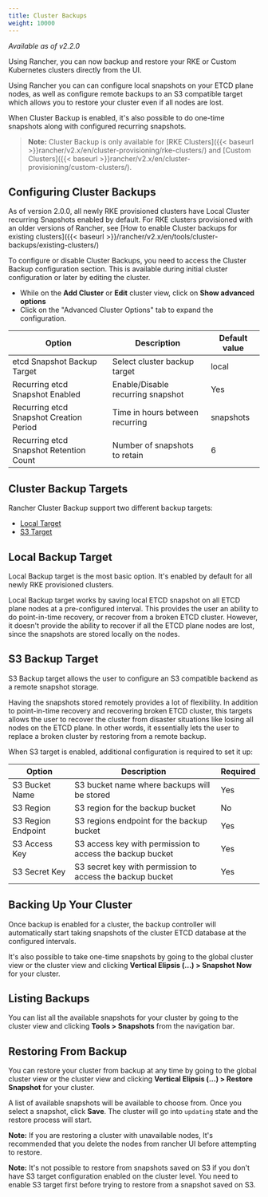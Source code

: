 ```yaml
---
title: Cluster Backups
weight: 10000
---
```

_Available as of v2.2.0_

Using Rancher, you can now backup and restore your RKE or Custom Kubernetes clusters directly from the UI.

Using Rancher you can can configure local snapshots on your ETCD plane nodes, as well as configure remote backups to an S3 compatible target which allows you to restore your cluster even if all nodes are lost.

When Cluster Backup is enabled, it's also possible to do one-time snapshots along with configured recurring snapshots.

> **Note:** Cluster Backup is only available for [RKE Clusters]({{< baseurl >}}rancher/v2.x/en/cluster-provisioning/rke-clusters/) and [Custom Clusters]({{< baseurl >}}rancher/v2.x/en/cluster-provisioning/custom-clusters/).

## Configuring Cluster Backups
As of version 2.0.0, all newly RKE provisioned clusters have Local Cluster recurring Snapshots enabled by default. For RKE clusters provisioned with an older versions of Rancher, see [How to enable Cluster backups for existing clusters]({{< baseurl >}}/rancher/v2.x/en/tools/cluster-backups/existing-clusters/)

To configure or disable Cluster Backups, you need to access the Cluster Backup configuration section. This is available during initial cluster configuration or later by editing the cluster.
- While on the **Add Cluster** or **Edit** cluster view, click on **Show advanced options**
- Click on the "Advanced Cluster Options" tab to expand the configuration.

| Option | Description | Default value|
| --- | ---| --- |
|etcd Snapshot Backup Target| Select cluster backup target | local|
|Recurring etcd Snapshot Enabled| Enable/Disable recurring snapshot | Yes|
|Recurring etcd Snapshot Creation Period | Time in hours between recurring|  snapshots| 12 hours |
|Recurring etcd Snapshot Retention Count| Number of snapshots to retain| 6 |

## Cluster Backup Targets
Rancher Cluster Backup support two different backup targets:

* [Local Target](#local-target)
* [S3 Target](#s3-target)

## Local Backup Target
Local Backup target is the most basic option. It's enabled by default for all newly RKE provisioned clusters.

Local Backup target works by saving local ETCD snapshot on all ETCD plane nodes at a pre-configured interval. This provides the user an ability to do point-in-time recovery, or recover from a broken ETCD cluster. However, it doesn't provide the ability to recover if all the ETCD plane nodes are lost, since the snapshots are stored locally on the nodes.


## S3 Backup Target
S3 Backup target allows the user to configure an S3 compatible backend as a remote snapshot storage.

Having the snapshots stored remotely provides a lot of flexibility. In addition to point-in-time recovery and recovering broken ETCD cluster, this targets allows the user to recover the cluster from disaster situations like losing all nodes on the ETCD plane. In other words, it essentially lets the user to replace a broken cluster by restoring from a remote backup.

When S3 target is enabled, additional configuration is required to set it up:

| Option | Description | Required|
|---|---|---|
|S3 Bucket Name| S3 bucket name where backups will be stored| Yes|
|S3 Region|S3 region for the backup bucket|No|
|S3 Region Endpoint|S3 regions endpoint for the backup bucket|Yes|
|S3 Access Key|S3 access key with permission to access the backup bucket|Yes|
|S3 Secret Key|S3 secret key with permission to access the backup bucket|Yes|

## Backing Up Your Cluster
Once backup is enabled for a cluster, the backup controller will automatically start taking snapshots of the cluster ETCD database at the configured intervals.

It's also possible to take one-time snapshots by going to the global cluster view or the cluster view and clicking **Vertical Elipsis (...) > Snapshot Now** for your cluster.

## Listing Backups
You can list all the available snapshots for your cluster by going to the cluster view and clicking **Tools > Snapshots** from the navigation bar.

## Restoring From Backup
You can restore your cluster from backup at any time by going to the global cluster view or the cluster view and clicking **Vertical Elipsis (...) > Restore Snapshot** for your cluster.

A list of available snapshots will be available to choose from. Once you select a snapshot, click **Save**. The cluster will go into `updating` state and the restore process will start.

**Note:** If you are restoring a cluster with unavailable nodes, It's recommended that you delete the nodes from rancher UI before attempting to restore.

**Note:** It's not possible to restore from snapshots saved on S3 if you don't have S3 target configuration enabled on the cluster level. You need to enable S3 target first before trying to restore from a snapshot saved on S3.
